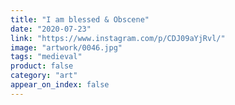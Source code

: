 ```yaml
---
title: "I am blessed & Obscene"
date: "2020-07-23"
link: "https://www.instagram.com/p/CDJ09aYjRvl/"
image: "artwork/0046.jpg"
tags: "medieval"
product: false
category: "art"
appear_on_index: false
---
```


